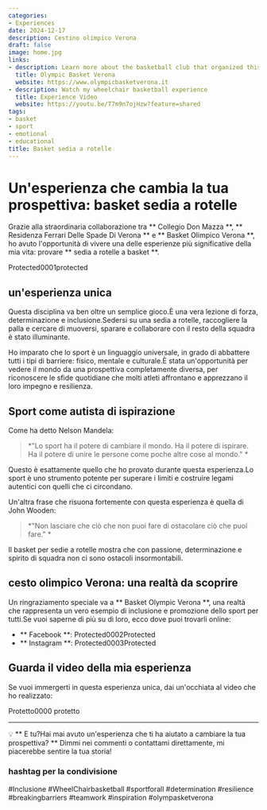 ```yaml
---
categories:
- Experiences
date: 2024-12-17
description: Cestino olimpico Verona
draft: false
image: home.jpg
links:
- description: Learn more about the basketball club that organized this experience
  title: Olympic Basket Verona
  website: https://www.olympicbasketverona.it
- description: Watch my wheelchair basketball experience
  title: Experience Video
  website: https://youtu.be/T7m9n7ojHzw?feature=shared
tags:
- basket
- sport
- emotional
- educational
title: Basket sedia a rotelle
---
```


<!-- hash: aa6bff7ef8b8 -->
# Un'esperienza che cambia la tua prospettiva: basket sedia a rotelle

Grazie alla straordinaria collaborazione tra ** Collegio Don Mazza **, ** Residenza Ferrari Delle Spade Di Verona ** e ** Basket Olimpico Verona **, ho avuto l'opportunità di vivere una delle esperienze più significative della mia vita: provare ** sedia a rotelle a basket **.

Protected0001protected

## un'esperienza unica

Questa disciplina va ben oltre un semplice gioco.È una vera lezione di forza, determinazione e inclusione.Sedersi su una sedia a rotelle, raccogliere la palla e cercare di muoversi, sparare e collaborare con il resto della squadra è stato illuminante.

Ho imparato che lo sport è un linguaggio universale, in grado di abbattere tutti i tipi di barriere: fisico, mentale e culturale.È stata un'opportunità per vedere il mondo da una prospettiva completamente diversa, per riconoscere le sfide quotidiane che molti atleti affrontano e apprezzano il loro impegno e resilienza.

## Sport come autista di ispirazione

Come ha detto Nelson Mandela:
> *"Lo sport ha il potere di cambiare il mondo. Ha il potere di ispirare. Ha il potere di unire le persone come poche altre cose al mondo." *

Questo è esattamente quello che ho provato durante questa esperienza.Lo sport è uno strumento potente per superare i limiti e costruire legami autentici con quelli che ci circondano.

Un'altra frase che risuona fortemente con questa esperienza è quella di John Wooden:
> *"Non lasciare che ciò che non puoi fare di ostacolare ciò che puoi fare." *

Il basket per sedie a rotelle mostra che con passione, determinazione e spirito di squadra non ci sono ostacoli insormontabili.

## cesto olimpico Verona: una realtà da scoprire

Un ringraziamento speciale va a ** Basket Olympic Verona **, una realtà che rappresenta un vero esempio di inclusione e promozione dello sport per tutti.Se vuoi saperne di più su di loro, ecco dove puoi trovarli online:
- ** Facebook **: Protected0002Protected
- ** Instagram **: Protected0003Protected

## Guarda il video della mia esperienza

Se vuoi immergerti in questa esperienza unica, dai un'occhiata al video che ho realizzato:

Protetto0000 protetto

---

💡 ** E tu?Hai mai avuto un'esperienza che ti ha aiutato a cambiare la tua prospettiva? ** Dimmi nei commenti o contattami direttamente, mi piacerebbe sentire la tua storia!

### hashtag per la condivisione
#Inclusione #WheelChairbasketball #sportforall #determination #resilience #breakingbarriers #teamwork #inspiration #olympasketverona